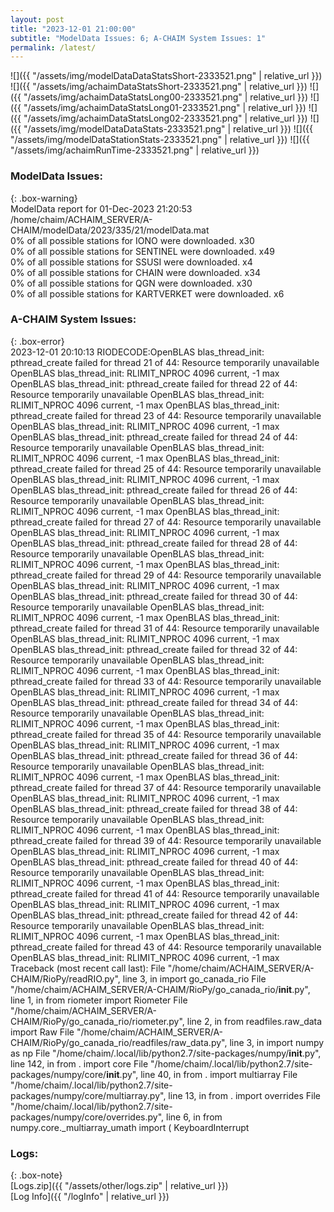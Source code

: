 ```yaml
---
layout: post
title: "2023-12-01 21:00:00"
subtitle: "ModelData Issues: 6; A-CHAIM System Issues: 1"
permalink: /latest/
---
```


![]({{ "/assets/img/modelDataDataStatsShort-2333521.png" | relative_url }})
![]({{ "/assets/img/achaimDataStatsShort-2333521.png" | relative_url }})
![]({{ "/assets/img/achaimDataStatsLong00-2333521.png" | relative_url }})
![]({{ "/assets/img/achaimDataStatsLong01-2333521.png" | relative_url }})
![]({{ "/assets/img/achaimDataStatsLong02-2333521.png" | relative_url }})
![]({{ "/assets/img/modelDataDataStats-2333521.png" | relative_url }})
![]({{ "/assets/img/modelDataStationStats-2333521.png" | relative_url }})
![]({{ "/assets/img/achaimRunTime-2333521.png" | relative_url }})


### ModelData Issues:  
  
{: .box-warning}  
 ModelData report for 01-Dec-2023 21:20:53   
 /home/chaim/ACHAIM_SERVER/A-CHAIM/modelData/2023/335/21/modelData.mat   
 0% of all possible stations for IONO were downloaded. x30   
 0% of all possible stations for SENTINEL were downloaded. x49   
 0% of all possible stations for SSUSI were downloaded. x4   
 0% of all possible stations for CHAIN were downloaded. x34   
 0% of all possible stations for QGN were downloaded. x30   
 0% of all possible stations for KARTVERKET were downloaded. x6   
  
### A-CHAIM System Issues:  
  
{: .box-error}  
2023-12-01 20:10:13 RIODECODE:OpenBLAS blas_thread_init: pthread_create failed for thread 21 of 44: Resource temporarily unavailable
OpenBLAS blas_thread_init: RLIMIT_NPROC 4096 current, -1 max
OpenBLAS blas_thread_init: pthread_create failed for thread 22 of 44: Resource temporarily unavailable
OpenBLAS blas_thread_init: RLIMIT_NPROC 4096 current, -1 max
OpenBLAS blas_thread_init: pthread_create failed for thread 23 of 44: Resource temporarily unavailable
OpenBLAS blas_thread_init: RLIMIT_NPROC 4096 current, -1 max
OpenBLAS blas_thread_init: pthread_create failed for thread 24 of 44: Resource temporarily unavailable
OpenBLAS blas_thread_init: RLIMIT_NPROC 4096 current, -1 max
OpenBLAS blas_thread_init: pthread_create failed for thread 25 of 44: Resource temporarily unavailable
OpenBLAS blas_thread_init: RLIMIT_NPROC 4096 current, -1 max
OpenBLAS blas_thread_init: pthread_create failed for thread 26 of 44: Resource temporarily unavailable
OpenBLAS blas_thread_init: RLIMIT_NPROC 4096 current, -1 max
OpenBLAS blas_thread_init: pthread_create failed for thread 27 of 44: Resource temporarily unavailable
OpenBLAS blas_thread_init: RLIMIT_NPROC 4096 current, -1 max
OpenBLAS blas_thread_init: pthread_create failed for thread 28 of 44: Resource temporarily unavailable
OpenBLAS blas_thread_init: RLIMIT_NPROC 4096 current, -1 max
OpenBLAS blas_thread_init: pthread_create failed for thread 29 of 44: Resource temporarily unavailable
OpenBLAS blas_thread_init: RLIMIT_NPROC 4096 current, -1 max
OpenBLAS blas_thread_init: pthread_create failed for thread 30 of 44: Resource temporarily unavailable
OpenBLAS blas_thread_init: RLIMIT_NPROC 4096 current, -1 max
OpenBLAS blas_thread_init: pthread_create failed for thread 31 of 44: Resource temporarily unavailable
OpenBLAS blas_thread_init: RLIMIT_NPROC 4096 current, -1 max
OpenBLAS blas_thread_init: pthread_create failed for thread 32 of 44: Resource temporarily unavailable
OpenBLAS blas_thread_init: RLIMIT_NPROC 4096 current, -1 max
OpenBLAS blas_thread_init: pthread_create failed for thread 33 of 44: Resource temporarily unavailable
OpenBLAS blas_thread_init: RLIMIT_NPROC 4096 current, -1 max
OpenBLAS blas_thread_init: pthread_create failed for thread 34 of 44: Resource temporarily unavailable
OpenBLAS blas_thread_init: RLIMIT_NPROC 4096 current, -1 max
OpenBLAS blas_thread_init: pthread_create failed for thread 35 of 44: Resource temporarily unavailable
OpenBLAS blas_thread_init: RLIMIT_NPROC 4096 current, -1 max
OpenBLAS blas_thread_init: pthread_create failed for thread 36 of 44: Resource temporarily unavailable
OpenBLAS blas_thread_init: RLIMIT_NPROC 4096 current, -1 max
OpenBLAS blas_thread_init: pthread_create failed for thread 37 of 44: Resource temporarily unavailable
OpenBLAS blas_thread_init: RLIMIT_NPROC 4096 current, -1 max
OpenBLAS blas_thread_init: pthread_create failed for thread 38 of 44: Resource temporarily unavailable
OpenBLAS blas_thread_init: RLIMIT_NPROC 4096 current, -1 max
OpenBLAS blas_thread_init: pthread_create failed for thread 39 of 44: Resource temporarily unavailable
OpenBLAS blas_thread_init: RLIMIT_NPROC 4096 current, -1 max
OpenBLAS blas_thread_init: pthread_create failed for thread 40 of 44: Resource temporarily unavailable
OpenBLAS blas_thread_init: RLIMIT_NPROC 4096 current, -1 max
OpenBLAS blas_thread_init: pthread_create failed for thread 41 of 44: Resource temporarily unavailable
OpenBLAS blas_thread_init: RLIMIT_NPROC 4096 current, -1 max
OpenBLAS blas_thread_init: pthread_create failed for thread 42 of 44: Resource temporarily unavailable
OpenBLAS blas_thread_init: RLIMIT_NPROC 4096 current, -1 max
OpenBLAS blas_thread_init: pthread_create failed for thread 43 of 44: Resource temporarily unavailable
OpenBLAS blas_thread_init: RLIMIT_NPROC 4096 current, -1 max
Traceback (most recent call last):
  File "/home/chaim/ACHAIM_SERVER/A-CHAIM/RioPy/readRIO.py", line 3, in <module>
    import go_canada_rio
  File "/home/chaim/ACHAIM_SERVER/A-CHAIM/RioPy/go_canada_rio/__init__.py", line 1, in <module>
    from riometer import Riometer
  File "/home/chaim/ACHAIM_SERVER/A-CHAIM/RioPy/go_canada_rio/riometer.py", line 2, in <module>
    from readfiles.raw_data import Raw
  File "/home/chaim/ACHAIM_SERVER/A-CHAIM/RioPy/go_canada_rio/readfiles/raw_data.py", line 3, in <module>
    import numpy as np
  File "/home/chaim/.local/lib/python2.7/site-packages/numpy/__init__.py", line 142, in <module>
    from . import core
  File "/home/chaim/.local/lib/python2.7/site-packages/numpy/core/__init__.py", line 40, in <module>
    from . import multiarray
  File "/home/chaim/.local/lib/python2.7/site-packages/numpy/core/multiarray.py", line 13, in <module>
    from . import overrides
  File "/home/chaim/.local/lib/python2.7/site-packages/numpy/core/overrides.py", line 6, in <module>
    from numpy.core._multiarray_umath import (
KeyboardInterrupt
  

### Logs:  
  
{: .box-note}  
[Logs.zip]({{ "/assets/other/logs.zip" | relative_url }})  
[Log Info]({{ "/logInfo" | relative_url }})  
